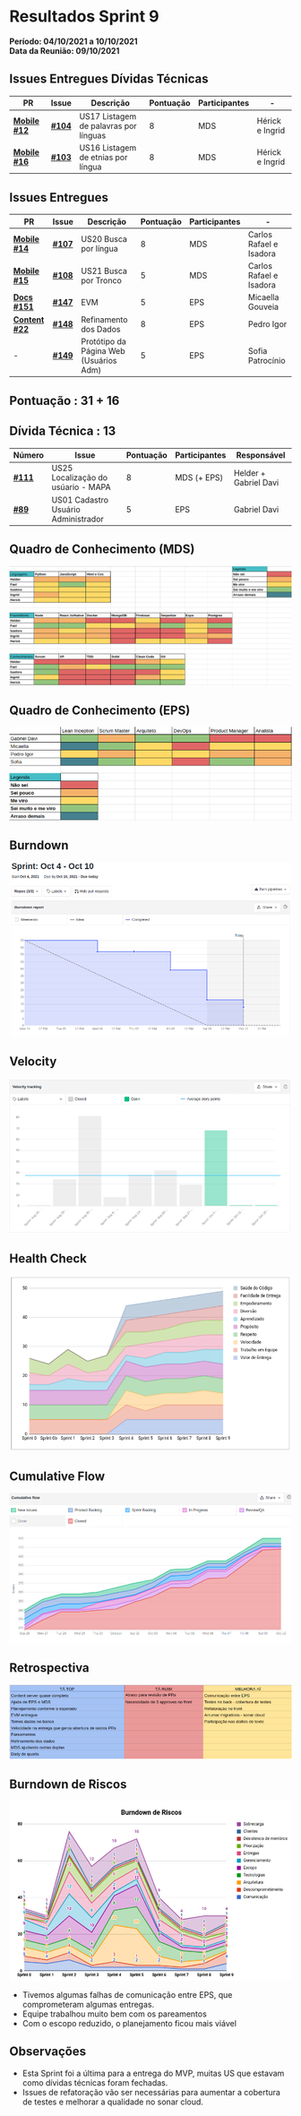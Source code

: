 # Resultados Sprint 9

**Período: 04/10/2021 a 10/10/2021**<br>
**Data da Reunião: 09/10/2021**

## Issues Entregues Dívidas Técnicas
| PR | Issue | Descrição | Pontuação | Participantes | - |
|----|-------|-----------|-----------|---------------|--|
| [**Mobile #12**](https://github.com/fga-eps-mds/2021.1-Multilind-Mobile-App/pull/12) | [**#104**](https://github.com/fga-eps-mds/2021.1-Multilind-Docs/issues/104) | US17 Listagem de palavras por línguas | 8 | MDS | Hérick e Ingrid |
| [**Mobile #16**](https://github.com/fga-eps-mds/2021.1-Multilind-Mobile-App/pull/12) | [**#103**](https://github.com/fga-eps-mds/2021.1-Multilind-Docs/issues/103) | US16 Listagem de etnias por língua | 8 | MDS | Hérick e Ingrid |

## Issues Entregues
| PR | Issue | Descrição | Pontuação | Participantes | - |
|----|-------|-----------|-----------|---------------|--|
| [**Mobile #14**](https://github.com/fga-eps-mds/2021.1-Multilind-Mobile-App/pull/14) | [**#107**](https://github.com/fga-eps-mds/2021.1-Multilind-Docs/issues/107) | US20 Busca por língua | 8 | MDS | Carlos Rafael e Isadora |
| [**Mobile #15**](https://github.com/fga-eps-mds/2021.1-Multilind-Mobile-App/pull/15) | [**#108**](https://github.com/fga-eps-mds/2021.1-Multilind-Docs/issues/108) | US21 Busca por Tronco | 5 | MDS | Carlos Rafael e Isadora |
| [**Docs #151**](https://github.com/fga-eps-mds/2021.1-Multilind-Docs/pull/151) | [**#147**](https://github.com/fga-eps-mds/2021.1-Multilind-Docs/issues/147) | EVM | 5 | EPS | Micaella Gouveia |
| [**Content #22**](https://github.com/fga-eps-mds/2021.1-Multilind-content-server/pull/22) | [**#148**](https://github.com/fga-eps-mds/2021.1-Multilind-Docs/issues/148) | Refinamento dos Dados | 8 | EPS | Pedro Igor |
| - |[**#149**](https://github.com/fga-eps-mds/2021.1-Multilind-Docs/issues/149) | Protótipo da Página Web (Usuários Adm) | 5 | EPS | Sofia Patrocínio | - |


## Pontuação : 31 + 16
## Dívida Técnica : 13
| Número | Issue | Pontuação | Participantes | Responsável |
|--------|-------|-----------|---------------|-------------|
| [**#111**](https://github.com/fga-eps-mds/2021.1-Multilind-Docs/issues/111) | US25 Localização do usúario - MAPA | 8 | MDS (+ EPS) | Helder + Gabriel Davi |
| [**#89**](https://github.com/fga-eps-mds/2021.1-Multilind-Docs/issues/89) | US01 Cadastro Usuário Administrador | 5 | EPS | Gabriel Davi |


## Quadro de Conhecimento (MDS)
![quadro9](../../img/quadroConhecimento/quadro9.png)

## Quadro de Conhecimento (EPS)
![quadro9](../../img/quadroConhecimento/Equadro9.png)
## Burndown
![burn9](../../img/burndown/burndown9.png)

## Velocity
![velocity9](../../img/velocity/velocity9.png)

## Health Check
![health9](../../img/healthCheck/health9.png)

## Cumulative Flow
![cumulative9](../../img/cumulativeFlow/cumulative9.png)

## Retrospectiva
![retro9](../../img/retrospective/retro9.png)

## Burndown de Riscos
![riscos9](../../img/riscos/riscos9.png)

* Tivemos algumas falhas de comunicação entre EPS, que comprometeram algumas entregas.
* Equipe trabalhou muito bem com os pareamentos
* Com o escopo reduzido, o planejamento ficou mais viável

## Observações
* Esta Sprint foi a última para a entrega do MVP, muitas US que estavam como dívidas técnicas foram fechadas.
* Issues de refatoração vão ser necessárias para aumentar a cobertura de testes e melhorar a qualidade no sonar cloud.
